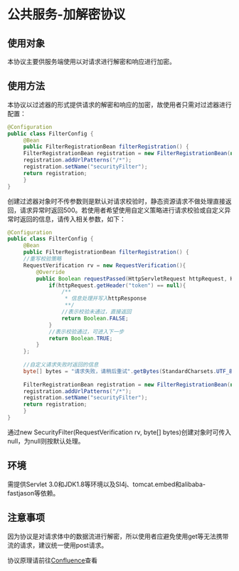# 公共服务-加解密协议

## 使用对象

本协议主要供服务端使用以对请求进行解密和响应进行加密。

## 使用方法

本协议以过滤器的形式提供请求的解密和响应的加密，故使用者只需对过滤器进行配置：

```java
@Configuration
public class FilterConfig {
     @Bean
     public FilterRegistrationBean filterRegistration() {
     FilterRegistrationBean registration = new FilterRegistrationBean(new SecurityFilter());
     registration.addUrlPatterns("/*"); 
     registration.setName("securityFilter");
     return registration;
     }
}
```

创建过滤器对象时不传参数则是默认对请求校验时，静态资源请求不做处理直接返回，请求异常时返回500。若使用者希望使用自定义策略进行请求校验或自定义异常时返回的信息，请传入相关参数，如下：

```java
@Configuration
public class FilterConfig {
     @Bean
     public FilterRegistrationBean filterRegistration() {
     //重写校验策略
     RequestVerification rv = new RequestVerification(){
         @Override
         public Boolean requestPassed(HttpServletRequest httpRequest, HttpServletResponse httpResponse){
             if(httpRequest.getHeader("token") == null){
                 /**
                  * 信息处理并写入httpResponse
                  **/
                 //表示校验未通过，直接返回
                 return Boolean.FALSE;
             }
             //表示校验通过，可进入下一步
             return Boolean.TRUE;
         }
     };
     
     //自定义请求失败时返回的信息
     byte[] bytes = "请求失败，请稍后重试".getBytes(StandardCharsets.UTF_8);
         
     FilterRegistrationBean registration = new FilterRegistrationBean(new SecurityFilter(rv, bytes));
     registration.addUrlPatterns("/*"); 
     registration.setName("securityFilter");
     return registration;
     }
}
```
通过new SecurityFilter(RequestVerification rv, byte[] bytes)创建对象时可传入null，为null则按默认处理。

## 环境

需提供Servlet 3.0和JDK1.8等环境以及Sl4j、tomcat.embed和alibaba-fastjason等依赖。

## 注意事项

因为协议是对请求体中的数据流进行解密，所以使用者应避免使用get等无法携带流的请求，建议统一使用post请求。

协议原理请前往[Confluence](http://190.1.1.51:8090/pages/viewpage.action?pageId=3834006)查看



